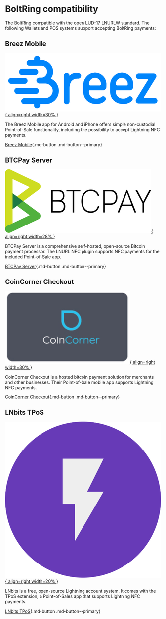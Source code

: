 # BoltRing compatibility

The BoltRing compatible with the open [LUD-17](https://github.com/lnurl/luds/blob/luds/17.md) LNURLW
standard. The following Wallets and POS systems support accepting BoltRing payments:

## Breez Mobile

[![Breez Logo](images/breez-logo.png){ align=right width=30% }](https://breez.technology)

The Breez Mobile app for Android and iPhone offers simple non-custodial Point-of-Sale functionality,
including the possibility to accept Lightning NFC payments.

[Breez Mobile](https://breez.technology/mobile){.md-button .md-button--primary}

## BTCPay Server

[![BTCPay Logo](images/btcpay-logo.svg){ align=right width=28% }](https://btcpayserver.org/)

BTCPay Server is a comprehensive self-hosted, open-source Bitcoin payment processor. The LNURL NFC
plugin supports NFC payments for the included Point-of-Sale app.

[BTCPay Server](https://btcpayserver.org){.md-button .md-button--primary}

## CoinCorner Checkout

[![CoinCorner Icon](images/coincorner-icon.png){ align=right width=30% }](https://www.coincorner.com/checkout)

CoinCorner Checkout is a hosted bitcoin payment solution for merchants and other businesses. Their
Point-of-Sale mobile app supports Lightning NFC payments.

[CoinCorner Checkout](https://www.coincorner.com/checkout){.md-button .md-button--primary}

## LNbits TPoS

[![LNbits Icon](images/lnbits-icon.png){ align=right width=20% }](https://github.com/lnbits/lnbits/tree/main/lnbits/extensions/tpos)

LNbits is a free, open-source Lightning account system. It comes with the TPoS extension, a
Point-of-Sales app that supports Lightning NFC payments.

[LNbits TPoS](https://lnbits.com){.md-button .md-button--primary}
